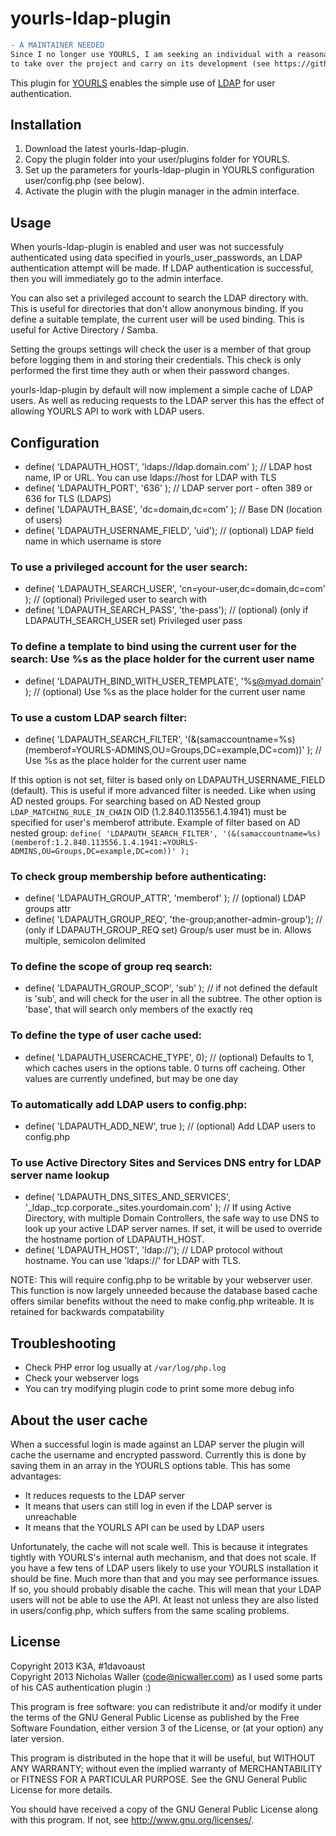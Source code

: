 yourls-ldap-plugin
==================

```diff
- A MAINTAINER NEEDED
Since I no longer use YOURLS, I am seeking an individual with a reasonable level of PHP knowledge
to take over the project and carry on its development (see https://github.com/k3a/yourls-ldap-plugin/issues/32).
```
This plugin for [YOURLS](https://github.com/YOURLS/YOURLS) enables the simple use of [LDAP](http://en.wikipedia.org/wiki/Lightweight_Directory_Access_Protocol) for user authentication. 

Installation
------------
1. Download the latest yourls-ldap-plugin.
1. Copy the plugin folder into your user/plugins folder for YOURLS.
1. Set up the parameters for yourls-ldap-plugin in YOURLS configuration user/config.php (see below).
1. Activate the plugin with the plugin manager in the admin interface.

Usage
-----
When yourls-ldap-plugin is enabled and user was not successfuly authenticated using data specified in yourls_user_passwords, an LDAP authentication attempt will be made. If LDAP authentication is successful, then you will immediately go to the admin interface.

You can also set a privileged account to search the LDAP directory with. This is useful for directories that don't allow anonymous binding. If you define a suitable template, the current user will be used binding. This is useful for Active Directory / Samba. 

Setting the groups settings will check the user is a member of that group before logging them in and storing their credentials. This check is only performed the first time they auth or when their password changes.

yourls-ldap-plugin by default will now implement a simple cache of LDAP users. As well as reducing requests to the LDAP server this has the effect of allowing YOURLS API to work with LDAP users.

Configuration
-------------

  * define( 'LDAPAUTH_HOST', 'ldaps://ldap.domain.com' ); // LDAP host name, IP or URL. You can use ldaps://host for LDAP with TLS
  * define( 'LDAPAUTH_PORT', '636' ); // LDAP server port - often 389 or 636 for TLS (LDAPS)
  * define( 'LDAPAUTH_BASE', 'dc=domain,dc=com' ); // Base DN (location of users)
  * define( 'LDAPAUTH_USERNAME_FIELD', 'uid'); // (optional) LDAP field name in which username is store

### To use a privileged account for the user search:
  * define( 'LDAPAUTH_SEARCH_USER', 'cn=your-user,dc=domain,dc=com' ); // (optional) Privileged user to search with
  * define( 'LDAPAUTH_SEARCH_PASS', 'the-pass'); // (optional) (only if LDAPAUTH_SEARCH_USER set) Privileged user pass

### To define a template to bind using the current user for the search: Use %s as the place holder for the current user name
  * define( 'LDAPAUTH_BIND_WITH_USER_TEMPLATE', '%s@myad.domain' ); // (optional) Use %s as the place holder for the current user name

### To use a custom LDAP search filter:
  * define( 'LDAPAUTH_SEARCH_FILTER', '(&(samaccountname=%s)(memberof=YOURLS-ADMINS,OU=Groups,DC=example,DC=com))' ); // Use %s as the place holder for the current user name

If this option is not set, filter is based only on LDAPAUTH_USERNAME_FIELD (default).
This is useful if more advanced filter is needed. Like when using AD nested groups.
For searching based on AD Nested group `LDAP_MATCHING_RULE_IN_CHAIN` OID (1.2.840.113556.1.4.1941) must be specified for user's memberof attribute.
Example of filter based on AD nested group:
`define( 'LDAPAUTH_SEARCH_FILTER', '(&(samaccountname=%s)(memberof:1.2.840.113556.1.4.1941:=YOURLS-ADMINS,OU=Groups,DC=example,DC=com))' );`

### To check group membership before authenticating:
  * define( 'LDAPAUTH_GROUP_ATTR', 'memberof' ); // (optional) LDAP groups attr
  * define( 'LDAPAUTH_GROUP_REQ', 'the-group;another-admin-group'); // (only if LDAPAUTH_GROUP_REQ set) Group/s user must be in. Allows multiple, semicolon delimited

### To define the scope of group req search:
  * define( 'LDAPAUTH_GROUP_SCOP', 'sub' ); // if not defined the default is 'sub', and will check for the user in all the subtree. The other option is 'base', that will search only members of the exactly req

### To define the type of user cache used:
  * define( 'LDAPAUTH_USERCACHE_TYPE', 0); // (optional) Defaults to 1, which caches users in the options table. 0 turns off cacheing. Other values are currently undefined, but may be one day

### To automatically add LDAP users to config.php:
  * define( 'LDAPAUTH_ADD_NEW', true ); // (optional) Add LDAP users to config.php
  
### To use Active Directory Sites and Services DNS entry for LDAP server name lookup
  * define( 'LDAPAUTH_DNS_SITES_AND_SERVICES', '_ldap._tcp.corporate._sites.yourdomain.com' ); // If using Active Directory, with multiple Domain Controllers, the safe way to use DNS to look up your active LDAP server names.  If set, it will be used to override the hostname portion of LDAPAUTH_HOST.
  * define( 'LDAPAUTH_HOST', 'ldap://'); // LDAP protocol without hostname. You can use 'ldaps://' for LDAP with TLS.

NOTE: This will require config.php to be writable by your webserver user. This function is now largely unneeded because the database based cache offers similar benefits without the need to make config.php writeable. It is retained for backwards compatability
 
Troubleshooting
---------------
  * Check PHP error log usually at `/var/log/php.log`
  * Check your webserver logs
  * You can try modifying plugin code to print some more debug info

About the user cache
--------------------
When a successful login is made against an LDAP server the plugin will cache the username and encrypted password. Currently this is done by saving them in an array in the YOURLS options table. This has some advantages:

  * It reduces requests to the LDAP server
  * It means that users can still log in even if the LDAP server is unreachable
  * It means that the YOURLS API can be used by LDAP users

Unfortunately, the cache will not scale well. This is because it integrates tightly with YOURLS's internal auth mechanism, and that does not scale. If you have a few tens of LDAP users likely to use your YOURLS installation it should be fine. Much more than that and you may see performance issues. If so, you should probably disable the cache. This will mean
that your LDAP users will not be able to use the API. At least not unless they are also listed in users/config.php, which suffers from the same scaling problems. 

License
-------
Copyright 2013 K3A, #1davoaust <BR>
Copyright 2013 Nicholas Waller (code@nicwaller.com) as I used some parts of his CAS authentication plugin :)

This program is free software: you can redistribute it and/or modify
it under the terms of the GNU General Public License as published by
the Free Software Foundation, either version 3 of the License, or
(at your option) any later version.

This program is distributed in the hope that it will be useful,
but WITHOUT ANY WARRANTY; without even the implied warranty of
MERCHANTABILITY or FITNESS FOR A PARTICULAR PURPOSE.  See the
GNU General Public License for more details.

You should have received a copy of the GNU General Public License
along with this program.  If not, see <http://www.gnu.org/licenses/>.

